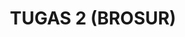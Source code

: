 ---
layout: page
title: TUGAS 2 (BROSUR)
permalink: /mtk/tugas2/
redirect_to: https://drive.google.com/file/d/1rZTRwvgE0Mvu1wh8IRZJqFmdHi9Qq_9L/view?usp=drivesdk
#visible: 1
#published: false
hidden: true
---